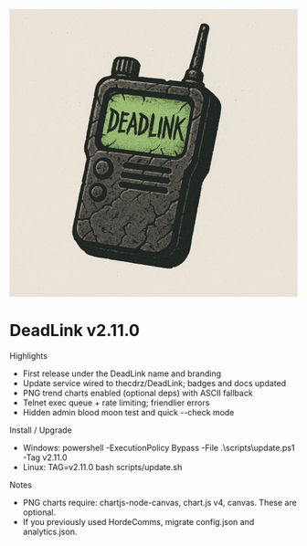 ![DeadLink Logo](../screenshots/Hc_Logo.png)

# DeadLink v2.11.0

Highlights
- First release under the DeadLink name and branding
- Update service wired to thecdrz/DeadLink; badges and docs updated
- PNG trend charts enabled (optional deps) with ASCII fallback
- Telnet exec queue + rate limiting; friendlier errors
- Hidden admin blood moon test and quick --check mode

Install / Upgrade
- Windows: powershell -ExecutionPolicy Bypass -File .\scripts\update.ps1 -Tag v2.11.0
- Linux: TAG=v2.11.0 bash scripts/update.sh

Notes
- PNG charts require: chartjs-node-canvas, chart.js v4, canvas. These are optional.
- If you previously used HordeComms, migrate config.json and analytics.json.
